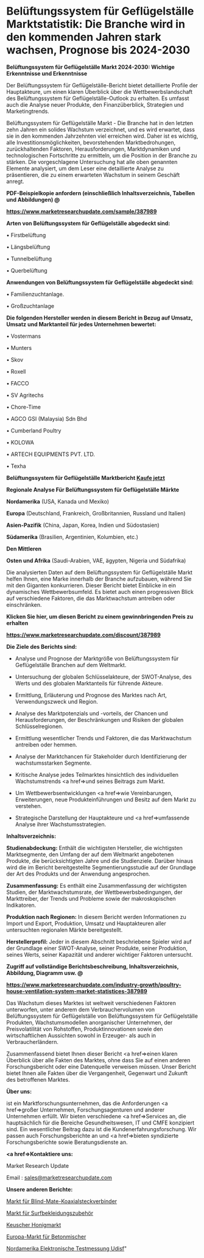 # Belüftungssystem für Geflügelställe Marktstatistik: Die Branche wird in den kommenden Jahren stark wachsen, Prognose bis 2024-2030

<strong>Belüftungssystem für Geflügelställe Markt 2024-2030: Wichtige Erkenntnisse und Erkenntnisse</strong>

Der Belüftungssystem für Geflügelställe-Bericht bietet detaillierte Profile der Hauptakteure, um einen klaren Überblick über die Wettbewerbslandschaft des Belüftungssystem für Geflügelställe-Outlook zu erhalten. Es umfasst auch die Analyse neuer Produkte, den Finanzüberblick, Strategien und Marketingtrends.

Belüftungssystem für Geflügelställe Markt - Die Branche hat in den letzten zehn Jahren ein solides Wachstum verzeichnet, und es wird erwartet, dass sie in den kommenden Jahrzehnten viel erreichen wird. Daher ist es wichtig, alle Investitionsmöglichkeiten, bevorstehenden Marktbedrohungen, zurückhaltenden Faktoren, Herausforderungen, Marktdynamiken und technologischen Fortschritte zu ermitteln, um die Position in der Branche zu stärken. Die vorgeschlagene Untersuchung hat alle oben genannten Elemente analysiert, um dem Leser eine detaillierte Analyse zu präsentieren, die zu einem erwarteten Wachstum in seinem Geschäft anregt.



<strong><b>PDF-Beispielkopie anfordern (einschließlich Inhaltsverzeichnis, Tabellen und Abbildungen) @ </b></strong>

<strong><a href=https://www.marketresearchupdate.com/sample/387989>

<strong>https://www.marketresearchupdate.com/sample/387989</u></a></strong></strong>



<strong>Arten von Belüftungssystem für Geflügelställe abgedeckt sind:</strong>

• Firstbelüftung

• Längsbelüftung

• Tunnelbelüftung

• Querbelüftung



<strong>Anwendungen von Belüftungssystem für Geflügelställe abgedeckt sind:</strong>

• Familienzuchtanlage.

• Großzuchtanlage



<strong>Die folgenden Hersteller werden in diesem Bericht in Bezug auf Umsatz, Umsatz und Marktanteil für jedes Unternehmen bewertet:</strong>

• Vostermans

• Munters

• Skov

• Roxell

• FACCO

• SV Agritechs

• Chore-Time

• AGCO GSI (Malaysia) Sdn Bhd

• Cumberland Poultry

• KOLOWA

• ARTECH EQUIPMENTS PVT. LTD.

• Texha



<strong>Belüftungssystem für Geflügelställe Marktbericht <a href=https://www.marketresearchupdate.com/buynow/387989>Kaufe jetzt</a></strong>



<strong>Regionale Analyse Für Belüftungssystem für Geflügelställe Märkte</strong>



<strong>Nordamerika</strong> (USA, Kanada und Mexiko)



<strong>Europa</strong> (Deutschland, Frankreich, Großbritannien, Russland und Italien)



<strong>Asien-Pazifik</strong> (China, Japan, Korea, Indien und Südostasien)



<strong>Südamerika</strong> (Brasilien, Argentinien, Kolumbien, etc.)



<strong>Den Mittleren</strong> 

<strong>Osten und Afrika</strong> (Saudi-Arabien, VAE, ägypten, Nigeria und Südafrika)

Die analysierten Daten auf dem Belüftungssystem für Geflügelställe Markt helfen Ihnen, eine Marke innerhalb der Branche aufzubauen, während Sie mit den Giganten konkurrieren. Dieser Bericht bietet Einblicke in ein dynamisches Wettbewerbsumfeld. Es bietet auch einen progressiven Blick auf verschiedene Faktoren, die das Marktwachstum antreiben oder einschränken.



<strong>Klicken Sie hier, um diesen Bericht zu einem gewinnbringenden Preis zu erhalten
</strong>

<strong><a href=https://www.marketresearchupdate.com/discount/387989>https://www.marketresearchupdate.com/discount/387989</b></u></strong></a>



<strong>Die Ziele des Berichts sind:</strong>

- Analyse und Prognose der Marktgröße von Belüftungssystem für Geflügelställe Branchen auf dem Weltmarkt.

- Untersuchung der globalen Schlüsselakteure, der SWOT-Analyse, des Werts und des globalen Marktanteils für führende Akteure.

- Ermittlung, Erläuterung und Prognose des Marktes nach Art, Verwendungszweck und Region.

- Analyse des Marktpotenzials und -vorteils, der Chancen und Herausforderungen, der Beschränkungen und Risiken der globalen Schlüsselregionen.

- Ermittlung wesentlicher Trends und Faktoren, die das Marktwachstum antreiben oder hemmen.

- Analyse der Marktchancen für Stakeholder durch Identifizierung der wachstumsstarken Segmente.

- Kritische Analyse jedes Teilmarktes hinsichtlich des individuellen Wachstumstrends <a href=>und</a> seines Beitrags zum Markt.

- Um Wettbewerbsentwicklungen <a href=>wie</a> Vereinbarungen, Erweiterungen, neue Produkteinführungen und Besitz auf dem Markt zu verstehen.

- Strategische Darstellung der Hauptakteure und <a href=>umfas</a>sende Analyse ihrer Wachstumsstrategien.



<strong>Inhaltsverzeichnis:</strong>



<strong>Studienabdeckung:</strong> Enthält die wichtigsten Hersteller, die wichtigsten Marktsegmente, den Umfang der auf dem Weltmarkt angebotenen Produkte, die berücksichtigten Jahre und die Studienziele. Darüber hinaus wird die im Bericht bereitgestellte Segmentierungsstudie auf der Grundlage der Art des Produkts und der Anwendung angesprochen.



<strong>Zusammenfassung:</strong> Es enthält eine Zusammenfassung der wichtigsten Studien, der Marktwachstumsrate, der Wettbewerbsbedingungen, der Markttreiber, der Trends und Probleme sowie der makroskopischen Indikatoren.



<strong>Produktion nach Regionen:</strong> In diesem Bericht werden Informationen zu Import und Export, Produktion, Umsatz und Hauptakteuren aller untersuchten regionalen Märkte bereitgestellt.



<strong>Herstellerprofil:</strong> Jeder in diesem Abschnitt beschriebene Spieler wird auf der Grundlage einer SWOT-Analyse, seiner Produkte, seiner Produktion, seines Werts, seiner Kapazität und anderer wichtiger Faktoren untersucht.



<strong><b>Zugriff auf vollständige Berichtsbeschreibung, Inhaltsverzeichnis, Abbildung, Diagramm usw. @ </b></strong>

<strong><a href=https://www.marketresearchupdate.com/industry-growth/poultry-house-ventilation-system-market-statistices-387989>https://www.marketresearchupdate.com/industry-growth/poultry-house-ventilation-system-market-statistices-387989</a></strong>

Das Wachstum dieses Marktes ist weltweit verschiedenen Faktoren unterworfen, unter anderem dem Verbrauchervolumen von Belüftungssystem für Geflügelställe von Belüftungssystem für Geflügelställe Produkten, Wachstumsmodellen anorganischer Unternehmen, der Preisvolatilität von Rohstoffen, Produktinnovationen sowie den wirtschaftlichen Aussichten sowohl in Erzeuger- als auch in Verbraucherländern.

Zusammenfassend bietet Ihnen dieser Bericht <a href=>einen</a> klaren Überblick über alle Fakten des Marktes, ohne dass Sie auf einen anderen Forschungsbericht oder eine Datenquelle verweisen müssen. Unser Bericht bietet Ihnen alle Fakten über die Vergangenheit, Gegenwart und Zukunft des betroffenen Marktes.



<strong>Über uns:</strong>

 ist ein Marktforschungsunternehmen, das die Anforderungen <a href=>großer</a> Unternehmen, Forschungsagenturen und anderer Unternehmen erfüllt. Wir bieten verschiedene <a href=>Services</a> an, die hauptsächlich für die Bereiche Gesundheitswesen, IT und CMFE konzipiert sind. Ein wesentlicher Beitrag dazu ist die Kundenerfahrungsforschung. Wir passen auch Forschungsberichte an und <a href=>bieten</a> syndizierte Forschungsberichte sowie Beratungsdienste an.



<strong><a href=>Kontaktiere uns:</a></strong>

Market Research Update

Email : sales@marketresearchupdate.com



<strong>Unsere anderen Berichte:</strong>

<a href=https://www.linkedin.com/pulse/blind-mate-coaxial-connector-market-expects-see>Markt für Blind-Mate-Koaxialsteckverbinder</a>

<a href=https://www.linkedin.com/pulse/surf-clothes-accessories-market-research-report>Markt für Surfbekleidungszubehör</a>

<a href=https://www.linkedin.com/pulse/chaste-honey-market-sizing-up-anticipating-trends-consumption>Keuscher Honigmarkt</a>

<a href=https://www.linkedin.com/pulse/europe-concrete-mixers-market-size-growth-set>Europa-Markt für Betonmischer</a>

<a href=https://www.linkedin.com/pulse/north-america-electronic-test-measurement-udisf/>Nordamerika Elektronische Testmessung Udisf</a>"
